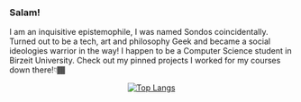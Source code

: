 <h3>Salam!</h3>
<p>I am an inquisitive epistemophile, I was named Sondos coincidentally. 
 Turned out to be a tech, art and philosophy Geek and became a social ideologies warrior in the way! 
  I happen to be a Computer Science student in Birzeit University. Check out my pinned projects I worked for my courses down there!👇🏾</p>
<div align=center> 
 
 [![Top Langs](https://github-readme-stats.vercel.app/api/top-langs/?username=sondosaabed&layout=donut-vertical&theme=vision-friendly-dark)](https://github.com/anuraghazra/github-readme-stats)
</div> 
